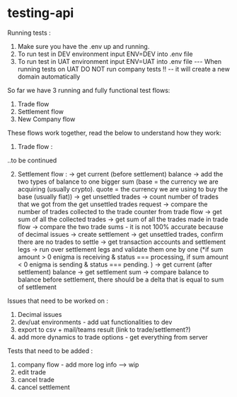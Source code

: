 # testing-api
Running tests :
1. Make sure you have the .env up and running.
2. To run test in DEV environment input ENV=DEV into .env file 
3. To run test in UAT environment input ENV=UAT into .env file --- When running tests on UAT DO NOT run company tests !! -- it will create a new domain automatically 

So far we have 3 running and fully functional test flows:
1. Trade flow
2. Settlement flow 
3. New Company flow

These flows work together, read the below to understand how they work: 
1. Trade flow :

..to be continued 


2. Settlement flow :
-> get current (before settlement) balance 
-> add the two types of balance to one bigger sum (base = the currency we are acquiring (usually crypto). quote = the currency we are using to buy the base (usually fiat))
-> get unsettled trades 
-> count number of trades that we got from the get unsettled trades request 
-> compare the number of trades collected to the trade counter from trade flow
-> get sum of all the collected trades 
-> get sum of all the trades made in trade flow 
-> compare the two trade sums - it is not 100% accurate because of decimal issues 
-> create settlement 
-> get unsettled trades, confirm there are no trades to settle
-> get transaction accounts and settlement legs
-> run over settlement legs and validate them one by one (*if sum amount > 0 enigma is receiving & status === processing, if sum amount < 0 enigma is sending & status === pending. )
-> get current (after settlement) balance 
-> get settlement sum
-> compare balance to balance before settlement, there should be a delta that is equal to sum of settlement



Issues that need to be worked on :
1. Decimal issues 
2. dev/uat environments - add uat functionalities to dev 
3. export to csv + mail/teams result (link to trade/settlement?)
4. add more dynamics to trade options - get everything from server 


Tests that need to be added :
1. company flow - add more log info --> wip
2. edit trade
3. cancel trade
4. cancel settlement 
